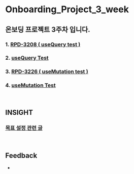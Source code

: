 # Onboarding_Project_3_week

## 온보딩 프로젝트 3주차 입니다.

### 1. [RPD-3208 ( useQuery test )](https://github.com/twinnylab/taras-web/pull/187)
### 2. [useQuery Test](https://github.com/yechanTW/Onboarding_Project/tree/main/ONBOARDING_PROJECT_3_WEEK/useQuery%20Test)
### 3. [RPD-3226 ( useMutation test )]()
### 4. [useMutation Test](https://github.com/yechanTW/Onboarding_Project/tree/main/ONBOARDING_PROJECT_3_WEEK/useMutation_Test)

</br>

## INSIGHT

### [목표 설정 관련 글](https://brunch.co.kr/@xharleskim/112)

</br>

## Feedback
- 

